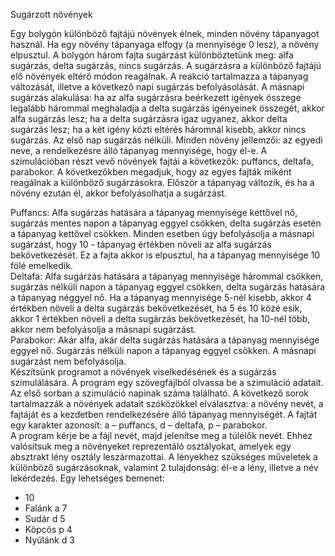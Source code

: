 Sugárzott növények  

Egy bolygón különböző fajtájú növények élnek, minden növény tápanyagot használ.
Ha egy növény tápanyaga elfogy (a mennyisége 0 lesz), a növény elpusztul. A bolygón
három fajta sugárzást különböztetünk meg: alfa sugárzás, delta sugárzás, nincs
sugárzás. A sugárzásra a különböző fajtájú elő növények eltérő módon reagálnak. A
reakció tartalmazza a tápanyag változását, illetve a következő napi sugárzás
befolyásolását. A másnapi sugárzás alakulása: ha az alfa sugárzásra beérkezett
igények összege legalább hárommal meghaladja a delta sugárzás igényeinek
összegét, akkor alfa sugárzás lesz; ha a delta sugárzásra igaz ugyanez, akkor delta
sugárzás lesz; ha a két igény közti eltérés háromnál kisebb, akkor nincs sugárzás. Az
első nap sugárzás nélküli.
Minden növény jellemzői: az egyedi neve, a rendelkezésre álló tápanyag mennyisége,
hogy él-e. A szimulációban részt vevő növények fajtái a következők: puffancs, deltafa,
parabokor. A következőkben megadjuk, hogy az egyes fajták miként reagálnak a
különböző sugárzásokra. Először a tápanyag változik, és ha a növény ezután él, akkor
befolyásolhatja a sugárzást.

Puffancs: Alfa sugárzás hatására a tápanyag mennyisége kettővel nő,
sugárzás mentes napon a tápanyag eggyel csökken, delta sugárzás esetén
a tápanyag kettővel csökken. Minden esetben úgy befolyásolja a másnapi
sugárzást, hogy 10 - tápanyag értékben növeli az alfa sugárzás
bekövetkezését. Ez a fajta akkor is elpusztul, ha a tápanyag mennyisége 10
fölé emelkedik.  
Deltafa: Alfa sugárzás hatására a tápanyag mennyisége hárommal csökken,
sugárzás nélküli napon a tápanyag eggyel csökken, delta sugárzás hatására
a tápanyag néggyel nő. Ha a tápanyag mennyisége 5-nél kisebb, akkor 4
értékben növeli a delta sugárzás bekövetkezését, ha 5 és 10 közé esik,
akkor 1 értékben növeli a delta sugárzás bekövetkezését, ha 10-nél több,
akkor nem befolyásolja a másnapi sugárzást.  
Parabokor: Akár alfa, akár delta sugárzás hatására a tápanyag mennyisége
eggyel nő. Sugárzás nélküli napon a tápanyag eggyel csökken. A másnapi
sugárzást nem befolyásolja.  
Készítsünk programot a növények viselkedésének és a sugárzás szimulálására. A
program egy szövegfájlból olvassa be a szimuláció adatait. Az első sorban a
szimuláció napinak száma található. A következő sorok tartalmazzák a növények
adatait szóközökkel elválasztva: a növény nevét, a fajtáját és a kezdetben
rendelkezésére álló tápanyag mennyiségét. A fajtát egy karakter azonosít: a –
puffancs, d – deltafa, p – parabokor.  
A program kérje be a fájl nevét, majd jelenítse meg a túlélők nevét. Ehhez valósítsuk
meg a növényeket reprezentáló osztályokat, amelyek egy absztrakt lény osztály
leszármazottai. A lényekhez szükséges műveletek a különböző sugárzásoknak,
valamint 2 tulajdonság: él-e a lény, illetve a név lekérdezés.
Egy lehetséges bemenet:  
-  10  
-  Falánk a 7  
-  Sudár d 5  
-  Köpcös p 4  
-  Nyúlánk d 3  